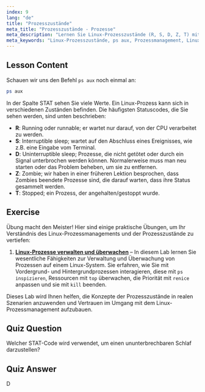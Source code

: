 ```yaml
---
index: 9
lang: "de"
title: "Prozesszustände"
meta_title: "Prozesszustände - Prozesse"
meta_description: "Lernen Sie Linux-Prozesszustände (R, S, D, Z, T) mit `ps aux`. Verstehen Sie gängige STAT-Codes und verwalten Sie Prozesse effektiv. Beginnen Sie Ihre Linux-Reise!"
meta_keywords: "Linux-Prozesszustände, ps aux, Prozessmanagement, Linux-Tutorial, Linux für Anfänger, STAT-Codes, Linux-Anleitung"
---
```


## Lesson Content

Schauen wir uns den Befehl `ps aux` noch einmal an:

```bash
ps aux
```

In der Spalte STAT sehen Sie viele Werte. Ein Linux-Prozess kann sich in verschiedenen Zuständen befinden. Die häufigsten Statuscodes, die Sie sehen werden, sind unten beschrieben:

- **R**: Running oder runnable; er wartet nur darauf, von der CPU verarbeitet zu werden.
- **S**: Interruptible sleep; wartet auf den Abschluss eines Ereignisses, wie z.B. eine Eingabe vom Terminal.
- **D**: Uninterruptible sleep; Prozesse, die nicht getötet oder durch ein Signal unterbrochen werden können. Normalerweise muss man neu starten oder das Problem beheben, um sie zu entfernen.
- **Z**: Zombie; wir haben in einer früheren Lektion besprochen, dass Zombies beendete Prozesse sind, die darauf warten, dass ihre Status gesammelt werden.
- **T**: Stopped; ein Prozess, der angehalten/gestoppt wurde.

## Exercise

Übung macht den Meister! Hier sind einige praktische Übungen, um Ihr Verständnis des Linux-Prozessmanagements und der Prozesszustände zu vertiefen:

1. **[Linux-Prozesse verwalten und überwachen](https://labex.io/de/labs/comptia-manage-and-monitor-linux-processes-590864)** – In diesem Lab lernen Sie wesentliche Fähigkeiten zur Verwaltung und Überwachung von Prozessen auf einem Linux-System. Sie erfahren, wie Sie mit Vordergrund- und Hintergrundprozessen interagieren, diese mit `ps inspizieren`, Ressourcen mit `top` überwachen, die Priorität mit `renice` anpassen und sie mit `kill` beenden.

Dieses Lab wird Ihnen helfen, die Konzepte der Prozesszustände in realen Szenarien anzuwenden und Vertrauen im Umgang mit dem Linux-Prozessmanagement aufzubauen.

## Quiz Question

Welcher STAT-Code wird verwendet, um einen ununterbrechbaren Schlaf darzustellen?

## Quiz Answer

D
